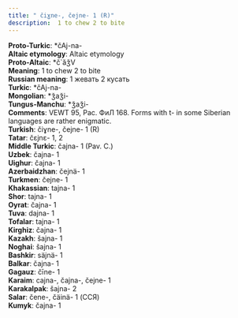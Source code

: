 ```yaml
---
title: " čiɣne-, čejne- 1 (R)"
description:  1 to chew 2 to bite
---
```


<strong>Proto-Turkic</strong>:  *čAj-na-<br>
<strong>Altaic etymology</strong>:  Altaic etymology<br>
<strong> Proto-Altaic</strong>:  *č`ăǯV<br>
<strong>Meaning</strong>:  1 to chew 2 to bite<br>
<strong>Russian meaning</strong>:  1 жевать 2 кусать<br>
<strong>Turkic</strong>:  *čAj-na-<br>
<strong>Mongolian</strong>:  *ǯaǯi-<br>
<strong>Tungus-Manchu</strong>:  *ǯaǯi-<br>
<strong>Comments</strong>:  VEWT 95, Рас. ФиЛ 168. Forms with t- in some Siberian languages are rather enigmatic.<br>
<strong>Turkish</strong>:  čiɣne-, čejne- 1 (R)<br>
<strong>Tatar</strong>:  čɛjnɛ- 1, 2<br>
<strong>Middle Turkic</strong>:  čajna- 1 (Pav. C.)<br>
<strong>Uzbek</strong>:  čajna- 1<br>
<strong>Uighur</strong>:  čajna- 1<br>
<strong>Azerbaidzhan</strong>:  čejnä- 1<br>
<strong>Turkmen</strong>:  čejne- 1<br>
<strong>Khakassian</strong>:  tajna- 1<br>
<strong>Shor</strong>:  tajna- 1<br>
<strong>Oyrat</strong>:  čajna- 1<br>
<strong>Tuva</strong>:  dajna- 1<br>
<strong>Tofalar</strong>:  tajna- 1<br>
<strong>Kirghiz</strong>:  čajna- 1<br>
<strong>Kazakh</strong>:  šajna- 1<br>
<strong>Noghai</strong>:  šajna- 1<br>
<strong>Bashkir</strong>:  säjnä- 1<br>
<strong>Balkar</strong>:  čajna- 1<br>
<strong>Gagauz</strong>:  čīne- 1<br>
<strong>Karaim</strong>:  cajna-, čajna-, čejne- 1<br>
<strong>Karakalpak</strong>:  šajna- 2<br>
<strong>Salar</strong>:  čene-, čäinä- 1 (ССЯ)<br>
<strong>Kumyk</strong>:  čajna- 1<br>


